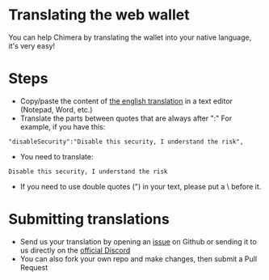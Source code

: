 # Translating the web wallet
You can help Chimera by translating the wallet into your native language, it's very easy!

# Steps
- Copy/paste the content of [the english translation](src/translations/en.json) in a text editor (Notepad, Word, etc.)
- Translate the parts between quotes that are always after ":"
For example, if you have this:
```
"disableSecurity":"Disable this security, I understand the risk",
```
- You need to translate:
```
Disable this security, I understand the risk
```
- If you need to use double quotes (") in your text, please put a \ before it.

# Submitting translations
- Send us your translation by opening an [issue](https://github.com/tylersisia/chimera-webwallet/issues) on Github or sending it to us directly on the [official Discord](https://discord.gg/rJ99637)
- You can also fork your own repo and make changes, then submit a Pull Request
